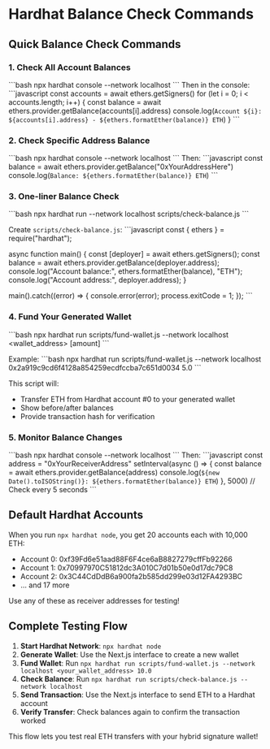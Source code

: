 # Hardhat Balance Check Commands

## Quick Balance Check Commands

### 1. Check All Account Balances
\`\`\`bash
npx hardhat console --network localhost
\`\`\`
Then in the console:
\`\`\`javascript
const accounts = await ethers.getSigners()
for (let i = 0; i < accounts.length; i++) {
  const balance = await ethers.provider.getBalance(accounts[i].address)
  console.log(`Account ${i}: ${accounts[i].address} - ${ethers.formatEther(balance)} ETH`)
}
\`\`\`

### 2. Check Specific Address Balance
\`\`\`bash
npx hardhat console --network localhost
\`\`\`
Then:
\`\`\`javascript
const balance = await ethers.provider.getBalance("0xYourAddressHere")
console.log(`Balance: ${ethers.formatEther(balance)} ETH`)
\`\`\`

### 3. One-liner Balance Check
\`\`\`bash
npx hardhat run --network localhost scripts/check-balance.js
\`\`\`

Create `scripts/check-balance.js`:
\`\`\`javascript
const { ethers } = require("hardhat");

async function main() {
  const [deployer] = await ethers.getSigners();
  const balance = await ethers.provider.getBalance(deployer.address);
  console.log("Account balance:", ethers.formatEther(balance), "ETH");
  console.log("Account address:", deployer.address);
}

main().catch((error) => {
  console.error(error);
  process.exitCode = 1;
});
\`\`\`

### 4. Fund Your Generated Wallet
\`\`\`bash
npx hardhat run scripts/fund-wallet.js --network localhost <wallet_address> [amount]
\`\`\`

Example:
\`\`\`bash
npx hardhat run scripts/fund-wallet.js --network localhost 0x2a919c9cd6f4128a854259ecdfccba7c651d0034 5.0
\`\`\`

This script will:
- Transfer ETH from Hardhat account #0 to your generated wallet
- Show before/after balances
- Provide transaction hash for verification

### 5. Monitor Balance Changes
\`\`\`bash
npx hardhat console --network localhost
\`\`\`
Then:
\`\`\`javascript
const address = "0xYourReceiverAddress"
setInterval(async () => {
  const balance = await ethers.provider.getBalance(address)
  console.log(`${new Date().toISOString()}: ${ethers.formatEther(balance)} ETH`)
}, 5000) // Check every 5 seconds
\`\`\`

## Default Hardhat Accounts
When you run `npx hardhat node`, you get 20 accounts each with 10,000 ETH:
- Account 0: 0xf39Fd6e51aad88F6F4ce6aB8827279cffFb92266
- Account 1: 0x70997970C51812dc3A010C7d01b50e0d17dc79C8
- Account 2: 0x3C44CdDdB6a900fa2b585dd299e03d12FA4293BC
- ... and 17 more

Use any of these as receiver addresses for testing!

## Complete Testing Flow

1. **Start Hardhat Network**: `npx hardhat node`
2. **Generate Wallet**: Use the Next.js interface to create a new wallet
3. **Fund Wallet**: Run `npx hardhat run scripts/fund-wallet.js --network localhost <your_wallet_address> 10.0`
4. **Check Balance**: Run `npx hardhat run scripts/check-balance.js --network localhost` 
5. **Send Transaction**: Use the Next.js interface to send ETH to a Hardhat account
6. **Verify Transfer**: Check balances again to confirm the transaction worked

This flow lets you test real ETH transfers with your hybrid signature wallet!
